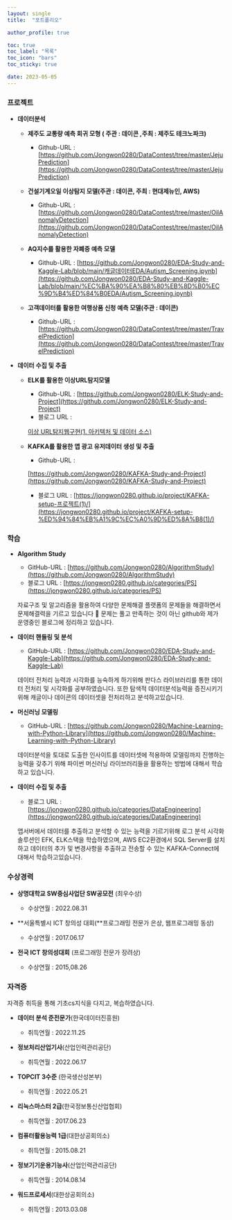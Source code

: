 ```yaml
---
layout: single
title:  "포트폴리오"

author_profile: true

toc: true
toc_label: "목록"
toc_icon: "bars"
toc_sticky: true

date: 2023-05-05
---
```






### 프로젝트

- **데이터분석**
    
    
    - **제주도 교통량 예측 회귀 모형 ( 주관 : 데이콘 ,주최 : 제주도 테크노파크)**
        - Github-URL : [https://github.com/Jongwon0280/DataContest/tree/master/JejuPrediction](https://github.com/Jongwon0280/DataContest/tree/master/JejuPrediction)
      
  
    - **건설기계오일 이상탐지 모델(주관 : 데이콘, 주최 : 현대제뉴인, AWS)**
        - Github-URL : [https://github.com/Jongwon0280/DataContest/tree/master/OilAnomalyDetection](https://github.com/Jongwon0280/DataContest/tree/master/OilAnomalyDetection)
        

    - **AQ지수를 활용한 자폐증 예측 모델**
        - Github-URL : [https://github.com/Jongwon0280/EDA-Study-and-Kaggle-Lab/blob/main/캐글데이터EDA/Autism_Screening.ipynb](https://github.com/Jongwon0280/EDA-Study-and-Kaggle-Lab/blob/main/%EC%BA%90%EA%B8%80%EB%8D%B0%EC%9D%B4%ED%84%B0EDA/Autism_Screening.ipynb)
    

    - **고객데이터를 활용한 여행상품 신청 예측 모델(주관 : 데이콘)**
        - Github-URL : [https://github.com/Jongwon0280/DataContest/tree/master/TravelPrediction](https://github.com/Jongwon0280/DataContest/tree/master/TravelPrediction)



- **데이터 수집 및 추출**
    
    
    - **ELK를 활용한 이상URL탐지모델**
        - Github-URL : [https://github.com/Jongwon0280/ELK-Study-and-Project](https://github.com/Jongwon0280/ELK-Study-and-Project)
        - 블로그 URL :
        
        [이상 URL탐지웹구현(1. 아키텍처 및 데이터 소스)](https://jongwon0280.github.io/project/ELK-MalURL/)
        
    
    - **KAFKA를 활용한 앱 광고 유저데이터 생성 및 추출**
        - Github-URL :
        
        [https://github.com/Jongwon0280/KAFKA-Study-and-Project](https://github.com/Jongwon0280/KAFKA-Study-and-Project)
        
        - 블로그 URL : [https://jongwon0280.github.io/project/KAFKA-setup-프로젝트(1)/](https://jongwon0280.github.io/project/KAFKA-setup-%ED%94%84%EB%A1%9C%EC%A0%9D%ED%8A%B8(1)/)
        



### 학습

- **Algorithm Study**
    - GitHub-URL : [https://github.com/Jongwon0280/AlgorithmStudy](https://github.com/Jongwon0280/AlgorithmStudy)
    - 블로그 URL : [https://jongwon0280.github.io/categories/PS](https://jongwon0280.github.io/categories/PS)
    
    자료구조 및 알고리즘을 활용하여 다양한 문제해결 플랫폼의 문제들을 해결하면서 문제해결력을 기르고 있습니다 🙂 문제는 풀고 만족하는 것이 아닌 github와 제가 운영중인 블로그에 정리하고 있습니다.
    



- **데이터 핸들링 및 분석**
    - GitHub-URL : [https://github.com/Jongwon0280/EDA-Study-and-Kaggle-Lab](https://github.com/Jongwon0280/EDA-Study-and-Kaggle-Lab)
    
    데이터 전처리 능력과 시각화를 능숙하게 하기위해 판다스 라이브러리를 통한 데이터 전처리 및 시각화를 공부하였습니다. 또한 탐색적 데이터분석능력을 증진시키기 위해 캐글이나 데이콘의 데이터셋을 전처리하고 분석하고있습니다.
    


- **머신러닝 모델링**
    - GitHub-URL : [https://github.com/Jongwon0280/Machine-Learning-with-Python-Library](https://github.com/Jongwon0280/Machine-Learning-with-Python-Library)
    
    데이터분석을 토대로 도출한 인사이트를 데이터셋에 적용하여 모델링까지 진행하는 능력을 갖추기 위해 파이썬 머신러닝 라이브러리들을 활용하는 방법에 대해서 학습하고 있습니다.
    


- **데이터 수집 및 추출**
    - 블로그 URL : [https://jongwon0280.github.io/categories/DataEngineering](https://jongwon0280.github.io/categories/DataEngineering)
    
    앱서버에서 데이터를 추출하고 분석할 수 있는 능력을 기르기위해 로그 분석 시각화 솔루션인 EFK, ELK스택을 학습하였으며, AWS EC2환경에서 SQL Server를 설치하고 데이터의 추가 및 변경사항을 추출하고 전송할 수 있는 KAFKA-Connect에 대해서 학습하고있습니다.
    



### 수상경력

- **상명대학교 SW중심사업단 SW공모전** (최우수상)
    - 수상연월 : 2022.08.31

- **서울특별시 ICT 창의성 대회(**프로그래밍 전문가 은상, 웹프로그래밍 동상)
    - 수상연월 : 2017.06.17

- **전국 ICT 창의성대회** (프로그래밍 전문가 장려상)
    - 수상연월 : 2015,08.26




### **자격증**

자격증 취득을 통해 기초cs지식을 다지고, 복습하였습니다.

- **데이터 분석 준전문가**(한국데이터진흥원)
    - 취득연월 : 2022.11.25

- **정보처리산업기사**(산업인력관리공단)
    - 취득연월 : 2022.06.17

- **TOPCIT 3수준** (한국생산성본부)
    - 취득연월 : 2022.05.21

- **리눅스마스터 2급**(한국정보통신산업협회)
    - 취득연월 : 2017.06.23

- **컴퓨터활용능력 1급**(대한상공회의소)
    - 취득연월 : 2015.08.21

- **정보기기운용기능사**(산업인력관리공단)
    - 취득연월 : 2014.08.14

- **워드프로세서**(대한상공회의소)
    - 취득연월 : 2013.03.08